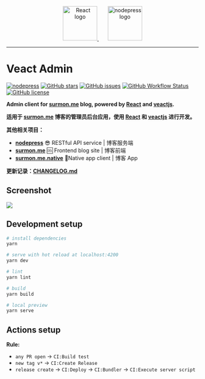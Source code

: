 <p align="center">
  <a href="https://github.com/facebook/react/" target="blank">
    <img src="https://raw.githubusercontent.com/surmon-china/veact-admin/main/presses/react.svg" height="90" alt="React logo" />
  </a>
  <span>&nbsp;&nbsp;&nbsp;&nbsp;&nbsp;</span>
  <a href="https://github.com/surmon-china/nodepress" target="blank">
    <img src="https://raw.githubusercontent.com/surmon-china/veact-admin/main/public/images/profile/logo.png" height="90" alt="nodepress logo" />
  </a>
</p>

---

# Veact Admin

[![nodepress](https://img.shields.io/badge/NODE-PRESS-83BA2F?style=for-the-badge&labelColor=90C53F)](https://github.com/surmon-china/nodepress)
[![GitHub stars](https://img.shields.io/github/stars/surmon-china/veact-admin.svg?style=for-the-badge)](https://github.com/surmon-china/veact-admin/stargazers)
[![GitHub issues](https://img.shields.io/github/issues-raw/surmon-china/veact-admin.svg?style=for-the-badge)](https://github.com/surmon-china/veact-admin/issues)
[![GitHub Workflow Status](https://img.shields.io/github/workflow/status/surmon-china/veact-admin/Deploy?label=deploy&style=for-the-badge)](https://github.com/surmon-china/veact-admin/actions?query=workflow:%22Deploy%22)
[![GitHub license](https://img.shields.io/github/license/surmon-china/veact-admin.svg?style=for-the-badge)](https://github.com/surmon-china/veact-admin/blob/main/LICENSE)

**Admin client for [surmon.me](https://github.com/surmon-china/surmon.me) blog, powered by [React](https://github.com/facebook/react) and [veactjs](https://github.com/veactjs/veact).**

**适用于 [surmon.me](https://github.com/surmon-china/surmon.me) 博客的管理员后台应用，使用 [React](https://github.com/facebook/react) 和 [veactjs](https://github.com/veactjs/veact) 进行开发。**

**其他相关项目：**

- **[nodepress](https://github.com/surmon-china/nodepress)** 😎 RESTful API service | 博客服务端
- **[surmon.me](https://github.com/surmon-china/surmon.me)** 🆒 Frontend blog site | 博客前端
- **[surmon.me.native](https://github.com/surmon-china/surmon.me.native)** 📱Native app client | 博客 App

**更新记录：[CHANGELOG.md](https://github.com/surmon-china/veact-admin/blob/main/CHANGELOG.md#changelog)**

## Screenshot

![](https://raw.githubusercontent.com/surmon-china/veact-admin/main/presses/thumbnail.png)

## Development setup

```bash
# install dependencies
yarn

# serve with hot reload at localhost:4200
yarn dev

# lint
yarn lint

# build
yarn build

# local preview
yarn serve
```

## Actions setup

**Rule:**

- `any PR open` → `CI:Build test`
- `new tag v*` → `CI:Create Release`
- `release create` → `CI:Deploy` → `CI:Bundler` → `CI:Execute server script`
